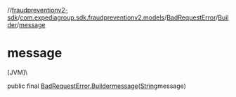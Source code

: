 //[fraudpreventionv2-sdk](../../../../index.md)/[com.expediagroup.sdk.fraudpreventionv2.models](../../index.md)/[BadRequestError](../index.md)/[Builder](index.md)/[message](message.md)

# message

[JVM]\

public final [BadRequestError.Builder](index.md)[message](message.md)([String](https://docs.oracle.com/javase/8/docs/api/java/lang/String.html)message)
